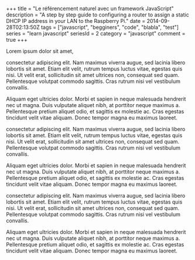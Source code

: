 +++
title = "Le référencement naturel avec un framework JavaScript"
description = "A step by step guide to configuring a router to assign a static DHCP IP address in your LAN to the Raspberry Pi."
date = 2014-09-28T02:13:50Z
tags = ["javascript", "begginers", "code", "blabla", "test"]
series = "learn javascript"
seriesId = 2
category = "javascript"
comment = true
+++


Lorem ipsum dolor sit amet,

consectetur adipiscing elit. Nam maximus viverra augue,
sed lacinia libero lobortis sit amet. Etiam elit velit,
rutrum tempus luctus vitae, egestas quis nisi. Ut velit erat,
sollicitudin sit amet ultrices non, consequat sed quam. Pellentesque
volutpat commodo sagittis. Cras rutrum nisi vel vestibulum convallis.

Aliquam eget ultricies dolor. Morbi et sapien in neque malesuada
hendrerit nec ut magna. Duis vulputate aliquet nibh, at porttitor
neque maximus a.
Pellentesque pretium aliquet odio, et sagittis ex molestie ac.
Cras egestas tincidunt velit vitae aliquam.
Donec tempor magna eu maximus laoreet.

consectetur adipiscing elit. Nam maximus viverra augue,
sed lacinia libero lobortis sit amet. Etiam elit velit,
rutrum tempus luctus vitae, egestas quis nisi. Ut velit erat,
sollicitudin sit amet ultrices non, consequat sed quam. Pellentesque
volutpat commodo sagittis. Cras rutrum nisi vel vestibulum convallis.

Aliquam eget ultricies dolor. Morbi et sapien in neque malesuada
hendrerit nec ut magna. Duis vulputate aliquet nibh, at porttitor
neque maximus a.
Pellentesque pretium aliquet odio, et sagittis ex molestie ac.
Cras egestas tincidunt velit vitae aliquam.
Donec tempor magna eu maximus laoreet.

consectetur adipiscing elit. Nam maximus viverra augue,
sed lacinia libero lobortis sit amet. Etiam elit velit,
rutrum tempus luctus vitae, egestas quis nisi. Ut velit erat,
sollicitudin sit amet ultrices non, consequat sed quam. Pellentesque
volutpat commodo sagittis. Cras rutrum nisi vel vestibulum convallis.

Aliquam eget ultricies dolor. Morbi et sapien in neque malesuada
hendrerit nec ut magna. Duis vulputate aliquet nibh, at porttitor
neque maximus a.
Pellentesque pretium aliquet odio, et sagittis ex molestie ac.
Cras egestas tincidunt velit vitae aliquam.
Donec tempor magna eu maximus laoreet.